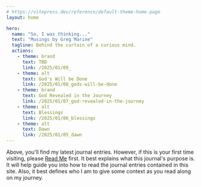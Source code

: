 ```yaml
---
# https://vitepress.dev/reference/default-theme-home-page
layout: home

hero:
  name: "So, I was thinking..."
  text: "Musings by Greg Marine"
  tagline: Behind the curtain of a curious mind.
  actions:
    - theme: brand
      text: TBD
      link: /2025/01/09_
    - theme: alt
      text: God's Will be Done
      link: /2025/01/08_gods-will-be-done
    - theme: brand
      text: God Revealed in the Journey
      link: /2025/01/07_god-revealed-in-the-journey
    - theme: alt
      text: Blessings
      link: /2025/01/06_blessings
    - theme: alt
      text: Dawn
      link: /2025/01/05_dawn
---
```


Above, you'll find my latest journal entries. However, if this is your first time visiting, please [Read Me](read-me) first. It best explains what this journal's purpose is. It will help guide you into how to read the journal entries contained in this site. Also, it best defines who I am to give some context as you read along on my journey.